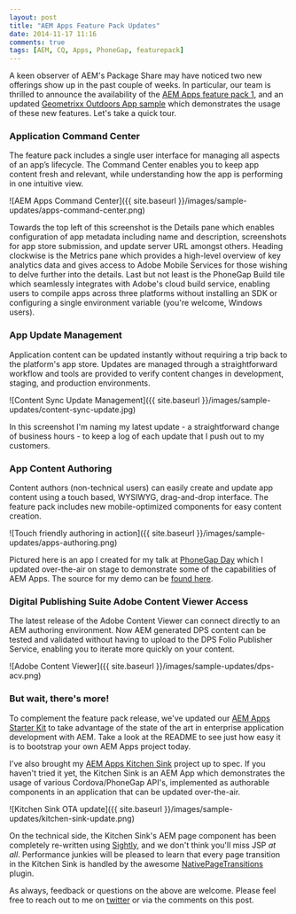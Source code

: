 ```yaml
---
layout: post
title: "AEM Apps Feature Pack Updates"
date: 2014-11-17 11:16
comments: true
tags: [AEM, CQ, Apps, PhoneGap, featurepack]
---
```

A keen observer of AEM's Package Share may have noticed two new offerings show up in the past couple of weeks. In particular, our team is thrilled to announce the availability of the [AEM Apps feature pack 1](https://www.adobeaemcloud.com/content/marketplace/marketplaceProxy.html?packagePath=/content/companies/public/adobe/packages/cq600/featurepack/cq-6.0.0-featurepack-4558), and an updated [Geometrixx Outdoors App sample](https://www.adobeaemcloud.com/content/marketplace/marketplaceProxy.html?packagePath=/content/companies/public/adobe/packages/cq60/product/cq-geometrixx-outdoors-app-pkg) which demonstrates the usage of these new features. Let's take a quick tour.


### Application Command Center

The feature pack includes a single user interface for managing all aspects of an app’s lifecycle. The Command Center enables you to keep app content fresh and relevant, while understanding how the app is performing in one intuitive view.

![AEM Apps Command Center]({{ site.baseurl }}/images/sample-updates/apps-command-center.png)

<!-- more -->

Towards the top left of this screenshot is the Details pane which enables configuration of app metadata including name and description, screenshots for app store submission, and update server URL amongst others. Heading clockwise is the Metrics pane which provides a high-level overview of key analytics data and gives access to Adobe Mobile Services for those wishing to delve further into the details. Last but not least is the PhoneGap Build tile which seamlessly integrates with Adobe's cloud build service, enabling users to compile apps across three platforms without installing an SDK or configuring a single environment variable (you're welcome, Windows users).


### App Update Management

Application content can be updated instantly without requiring a trip back to the platform's app store. Updates are managed through a straightforward workflow and tools are provided to verify content changes in development, staging, and production environments. 

![Content Sync Update Management]({{ site.baseurl }}/images/sample-updates/content-sync-update.jpg)

In this screenshot I'm naming my latest update - a straightforward change of business hours - to keep a log of each update that I push out to my customers.


### App Content Authoring

Content authors (non-technical users) can easily create and update app content using a touch based, WYSIWYG, drag-and-drop interface. The feature pack includes new mobile-optimized components for easy content creation.

![Touch friendly authoring in action]({{ site.baseurl }}/images/sample-updates/apps-authoring.png)

Pictured here is an app I created for my talk at [PhoneGap Day](http://pgday.phonegap.com/us2014/) which I updated over-the-air on stage to demonstrate some of the capabilities of AEM Apps. The source for my demo can be [found here](https://github.com/blefebvre/aem-pgday-talk-app).


### Digital Publishing Suite Adobe Content Viewer Access

The latest release of the Adobe Content Viewer can connect directly to an AEM authoring environment. Now AEM generated DPS content can be tested and validated without having to upload to the DPS Folio Publisher Service, enabling you to iterate more quickly on your content. 

![Adobe Content Viewer]({{ site.baseurl }}/images/sample-updates/dps-acv.png)


### But wait, there's more!

To complement the feature pack release, we've updated our [AEM Apps Starter Kit](https://github.com/Adobe-Marketing-Cloud/aem-phonegap-starter-kit) to take advantage of the state of the art in enterprise application development with AEM. Take a look at the README to see just how easy it is to bootstrap your own AEM Apps project today. 

I've also brought my [AEM Apps Kitchen Sink](https://github.com/blefebvre/aem-phonegap-kitchen-sink) project up to spec. If you haven't tried it yet, the Kitchen Sink is an AEM App which demonstrates the usage of various Cordova/PhoneGap API's, implemented as authorable components in an application that can be updated over-the-air. 

![Kitchen Sink OTA update]({{ site.baseurl }}/images/sample-updates/kitchen-sink-update.png)

On the technical side, the Kitchen Sink's AEM page component has been completely re-written using [Sightly](http://docs.adobe.com/docs/en/aem/6-0/develop/sightly.html), and we don't think you'll miss JSP _at all_. Performance junkies will be pleased to learn that every page transition in the Kitchen Sink is handled by the awesome [NativePageTransitions](http://plugins.telerik.com/plugin/native-page-transitions) plugin.

As always, feedback or questions on the above are welcome. Please feel free to reach out to me on [twitter](https://twitter.com/brucelefebvre) or via the comments on this post.

